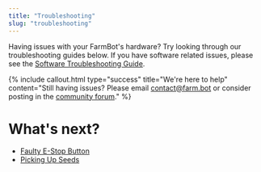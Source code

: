 ```yaml
---
title: "Troubleshooting"
slug: "troubleshooting"
---
```


Having issues with your FarmBot's hardware? Try looking through our troubleshooting guides below. If you have software related issues, please see the [Software Troubleshooting Guide](https://software.farm.bot/docs/troubleshooting).

{%
include callout.html
type="success"
title="We're here to help"
content="Still having issues? Please email contact@farm.bot or consider posting in the [community forum](https://forum.farmbot.org)."
%}

# What's next?

 * [Faulty E-Stop Button](troubleshooting/faulty-e-stop-button.md)
 * [Picking Up Seeds](troubleshooting/picking-up-seeds.md)
